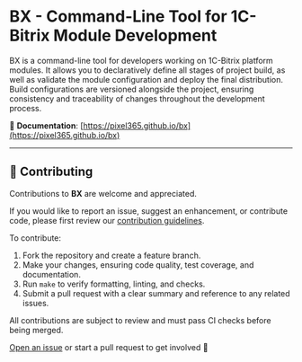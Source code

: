# BX - Command-Line Tool for 1C-Bitrix Module Development

BX is a command-line tool for developers working on 1C-Bitrix platform modules. It allows you to declaratively define all stages of project build, as well as validate the module configuration and deploy the final distribution. Build configurations are versioned alongside the project, ensuring consistency and traceability of changes throughout the development process.

📘 **Documentation**: [https://pixel365.github.io/bx](https://pixel365.github.io/bx)

---

## 🤝 Contributing

Contributions to **BX** are welcome and appreciated.

If you would like to report an issue, suggest an enhancement, or contribute code, please first review our [contribution guidelines](https://github.com/pixel365/bx/blob/main/CONTRIBUTING.md).

To contribute:

1. Fork the repository and create a feature branch.
2. Make your changes, ensuring code quality, test coverage, and documentation.
3. Run `make` to verify formatting, linting, and checks.
4. Submit a pull request with a clear summary and reference to any related issues.

All contributions are subject to review and must pass CI checks before being merged.

[Open an issue](https://github.com/pixel365/bx/issues) or start a pull request to get involved 🚀

